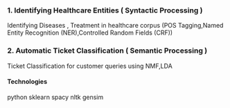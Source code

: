 ### 1.  Identifying Healthcare Entities ( Syntactic Processing )
Identifying Diseases , Treatment in healthcare corpus (POS Tagging,Named Entity Recognition (NER),Controlled Random Fields (CRF))


### 2. Automatic Ticket Classification ( Semantic Processing )
Ticket Classification for customer queries using NMF,LDA

#### Technologies
python
sklearn
spacy
nltk
gensim
